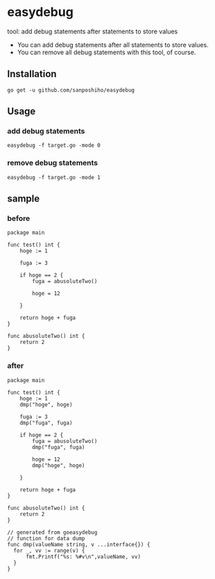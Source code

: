 # easydebug
tool: add debug statements after statements to store values

- You can add debug statements after all statements to store values.
- You can remove all debug statements with this tool, of course.


## Installation

```
go get -u github.com/sanposhiho/easydebug
```

## Usage

### add debug statements

```
easydebug -f target.go -mode 0
```

### remove debug statements

```
easydebug -f target.go -mode 1
```

## sample

### before

```
package main

func test() int {
	hoge := 1

	fuga := 3

	if hoge == 2 {
		fuga = abusoluteTwo()

		hoge = 12

	}

	return hoge + fuga
}

func abusoluteTwo() int {
	return 2
}
```

### after

```
package main

func test() int {
	hoge := 1
	dmp("hoge", hoge)

	fuga := 3
	dmp("fuga", fuga)

	if hoge == 2 {
		fuga = abusoluteTwo()
		dmp("fuga", fuga)

		hoge = 12
		dmp("hoge", hoge)

	}

	return hoge + fuga
}

func abusoluteTwo() int {
	return 2
}

// generated from goeasydebug
// function for data dump
func dmp(valueName string, v ...interface{}) {
  for _, vv := range(v) {
      fmt.Printf("%s: %#v\n",valueName, vv)
  }
}
```
